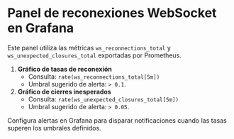 # Panel de reconexiones WebSocket en Grafana

Este panel utiliza las métricas `ws_reconnections_total` y `ws_unexpected_closures_total` exportadas por Prometheus.

1. **Gráfico de tasas de reconexión**
   - Consulta: `rate(ws_reconnections_total[5m])`
   - Umbral sugerido de alerta: `> 0.1`.
2. **Gráfico de cierres inesperados**
   - Consulta: `rate(ws_unexpected_closures_total[5m])`
   - Umbral sugerido de alerta: `> 0.05`.

Configura alertas en Grafana para disparar notificaciones cuando las tasas superen los umbrales definidos.